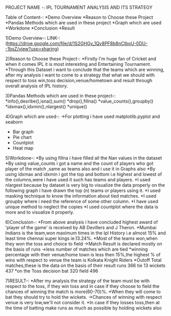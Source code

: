 PROJECT NAME -: IPL TOURNAMENT ANALYSIS AND ITS STRATEGY

Table of Content-:
*Demo Overview
*Reason to Choose these Project
*Pandas Methods which are used in these project
*Graph which are used
*Workdone
*Conclusion 
*Result


1)Demo Overview-:
LINK-:(https://drive.google.com/file/d/1S2GHGy_1Qv8PF8b8nCIboU-0DU--1bsZ/view?usp=sharing)

2)Reason to Choose these Project-:
*Firstly I'm huge fan of Cricket and when it comes IPL it is most interesting and Entertaining Tournament.
*Through this Dataset i want to conclude that the teams which are winning,
 after my analysis i want to come to a strategy that what we should with respect to 
 toss win,toss decision,venue/hometown and result through overall analysis of IPL history.

3)Pandas Methods which are used in these project-:
*info(),desribe(),isna(),sum()
*drop(),fillna()
*value_counts(),groupby()
*idxmax(),idxmin(),nlargest()
*unique()

4)Graph which are used-:
->For plotting i have used matplotlib.pyplot and seaborn
* Bar graph
* Pie chart 
* Countplot
* Heat map

5)Workdone-:
*By using fillna i have filled all the Nan values in the dataset
*By using value_counts i got a name and the count of players who got
player of the match ,same as teams also and i use it in Graphs also
*By using idxmax and idxmin i got the top and bottom i.e highest and lowest 
of the columns,were i have used it such has teams and players.
*I used nlargest because by dataset is very big to visualize the data 
properly on the following graph i have drawn the top (n) teams or players
using it.
*I used masking technique to know the information about tied matches.
*I used groupby where i need the reference of some other column.
*I have used unique method to neglect the copies
*I used countplot where the data is more and to visualize it properly.


6)Conclusion-:
*From above analysis i have concluded highest award of 'player of the game' is received by AB Devillers and J Theron.
*Mumbai Indians is the team,won maximum times in the Ipl History i.e almost 15% and least time chennai super kings ie.13.24%.
*Most of the teams won,when they won the toss and choice to field ->Match Result is declared mostly on the basis of runs ->less number of matches which are tied
*winning percentage with their venue/home town is less then 15%,the highest % of wins with respect to venue the team is Kolkata Knight Riders
*Outoff Total matches,these is the data on the basis of their result runs 366 tie 13 wickets 437 
*on the Toss decision bat 320 field 496

7)RESULT-:
*After my analysis the strategy of the team must be with respect to the toss,
if they win toss and in case if they choose to field the chances of winning the match is more(60-70)%.
*When they will come to bat they should try to hold the wickets. ->Chances of winning with respect venue is very low,we'll not consider it.
*In case if they losses toss,then at the time of batting make runs as much as possible by holding wickets also
